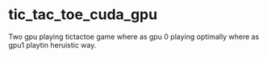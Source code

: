 # tic_tac_toe_cuda_gpu
Two gpu playing tictactoe game where as gpu 0 playing optimally where as gpu1 playtin heruistic way.

